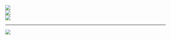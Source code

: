![](https://github-readme-stats.vercel.app/api?username=sundarrajnithish&theme=dark&hide_border=false&include_all_commits=false&count_private=false)<br/>
![](https://github-readme-streak-stats.herokuapp.com/?user=sundarrajnithish&theme=dark&hide_border=false)<br/>
![](https://github-readme-stats.vercel.app/api/top-langs/?username=sundarrajnithish&theme=dark&hide_border=false&include_all_commits=false&count_private=false&layout=compact)

---
[![](https://visitcount.itsvg.in/api?id=sundarrajnithish&icon=0&color=0)](https://visitcount.itsvg.in)

<!-- Proudly created with GPRM ( https://gprm.itsvg.in ) -->
